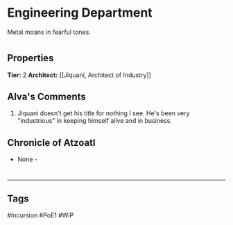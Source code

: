# Engineering Department
Metal moans in fearful tones.

#
## Properties
**Tier:** 2
**Architect:** [[Jiquani, Architect of Industry]]
## Alva's Comments
1. Jiquani doesn't get his title for nothing I see. He's been very "industrious" in keeping himself alive and in business.
## Chronicle of Atzoatl
- None -

#
---
## Tags
#Incursion
#PoE1
#WiP
